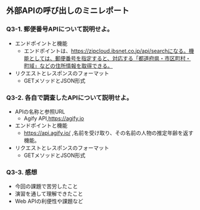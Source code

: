 ## 外部APIの呼び出しのミニレポート
### Q3-1. 郵便番号APIについて説明せよ。
* エンドポイントと機能
  - エンドポイントは、https://zipcloud.ibsnet.co.jp/api/searchになる。機能としては、郵便番号を指定すると、対応する「都道府県・市区町村・町域」などの住所情報を取得できる。
* リクエストとレスポンスのフォーマット
  - GETメソッドとJSON形式
### Q3-2. 各自で調査したAPIについて説明せよ。
* APIの名称と参照URL
  - Agify API,https://agify.io
* エンドポイントと機能
  - https://api.agify.io/    ,名前を受け取り、その名前の人物の推定年齢を返す機能。
* リクエストとレスポンスのフォーマット
  - GETメソッドとJSON形式
### Q3-3. 感想
* 今回の課題で苦労したこと
* 演習を通して理解できたこと
* Web APIの利便性や課題など
